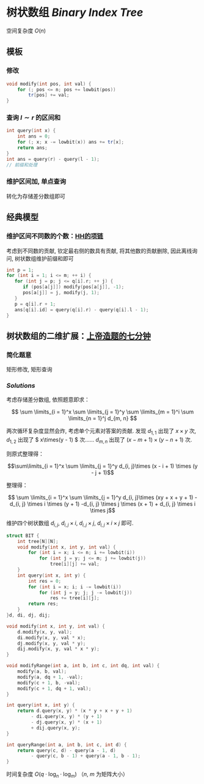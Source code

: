 # 树状数组 $Binary\ Index\ Tree$

空间复杂度 $O(n)$

## 模板

### 修改

```cpp
void modify(int pos, int val) {
    for (; pos <= n; pos += lowbit(pos))
        tr[pos] += val;
}
```

### 查询 $l \sim r$ 的区间和

```cpp
int query(int x) {
    int ans = 0;
    for (; x; x -= lowbit(x)) ans += tr[x];
    return ans;
}
int ans = query(r) - query(l - 1);
// 前缀和处理 
```

### 维护区间加, 单点查询

转化为存储差分数组即可

## 经典模型

### 维护区间不同数的个数：[HH的项链](https://www.luogu.com.cn/problem/P1972)

考虑到不同数的贡献, 钦定最右侧的数具有贡献, 将其他数的贡献删除, 因此离线询问, 树状数组维护前缀和即可

```cpp
int p = 1;
for (int i = 1; i <= m; ++ i) {
   for (int j = p; j <= q[i].r; ++ j) {
      if (pos[a[j]]) modify(pos[a[j]], -1);
      pos[a[j]] = j, modify(j, 1);
   }
   p = q[i].r + 1;
   ans[q[i].id] = query(q[i].r) - query(q[i].l - 1);
}
```

## 树状数组的二维扩展：[上帝造题的七分钟](https://www.luogu.com.cn/problem/P4514)

### 简化题意

矩形修改, 矩形查询

### $Solutions$

考虑存储差分数组, 依照题意即求：

$$ \sum \limits_{i = 1}^x \sum \limits_{j = 1}^y \sum \limits_{m = 1}^i \sum \limits_{n = 1}^j d_{m, n} $$

两次循环复杂度显然会炸, 考虑单个元素对答案的贡献. 发现 $d_{1, 1}$ 出现了 $x \times y$ 次, $d_{1, 2}$ 出现了 $ x\times(y - 1) $ 次...... $d_{m, n}$ 出现了 $(x - m + 1) \times (y - n + 1)$ 次. 

则原式整理得：

$$\sum\limits_{i = 1}^x \sum \limits_{j = 1}^y d_{i, j}\times (x - i + 1) \times (y - j + 1)$$

整理得：

$$ \sum \limits_{i = 1}^x \sum \limits_{j = 1}^y d_{i, j}\times (xy + x + y + 1) - d_{i, j} \times i \times (y + 1) -d_{i, j} \times j \times (x + 1) + d_{i, j} \times i \times j$$

维护四个树状数组 $d_{i, j}$, $d_{i, j} \times i$, $d_{i, j} \times j$, $d_{i, j} \times i \times j$ 即可. 

```cpp
struct BIT {
	int tree[N][N];
	void modify(int x, int y, int val) {
		for (int i = x; i <= n; i += lowbit(i))
			for (int j = y; j <= m; j += lowbit(j))
				tree[i][j] += val;
	}
	int query(int x, int y) {
		int res = 0;
		for (int i = x; i; i -= lowbit(i))
			for (int j = y; j; j -= lowbit(j))
				res += tree[i][j];
		return res;
	}
}d, di, dj, dij;

void modify(int x, int y, int val) {
	d.modify(x, y, val);
	di.modify(x, y, val * x);
	dj.modify(x, y, val * y);
	dij.modify(x, y, val * x * y);
}

void modifyRange(int a, int b, int c, int dq, int val) {
	modify(a, b, val);
	modify(a, dq + 1, -val);
	modify(c + 1, b, -val);
	modify(c + 1, dq + 1, val);
}

int query(int x, int y) {
	return d.query(x, y) * (x * y + x + y + 1)
		 - di.query(x, y) * (y + 1)
		 - dj.query(x, y) * (x + 1)
		 + dij.query(x, y);
}

int queryRange(int a, int b, int c, int d) {
	return query(c, d) - query(a - 1, d)
		 - query(c, b - 1) + query(a - 1, b - 1);
}
```

时间复杂度 $O(q \cdot \log_n \cdot \log_m)$ （$n$, $m$ 为矩阵大小）
